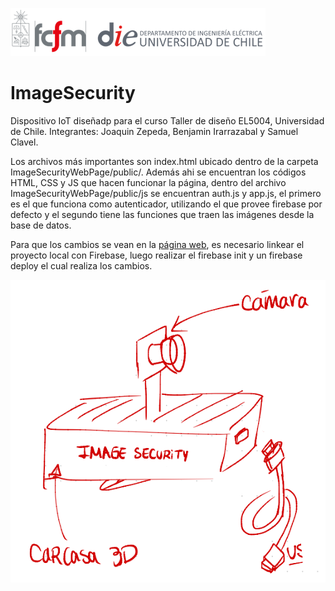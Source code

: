 ![banner](cropped-logo-fcfm-die-1.png)

# ImageSecurity
Dispositivo IoT diseñadp para el curso Taller de diseño EL5004,  Universidad de Chile. Integrantes: Joaquin Zepeda, Benjamin Irarrazabal y Samuel Clavel.


Los archivos más importantes son index.html ubicado dentro de la carpeta ImageSecurityWebPage/public/. Además ahi se encuentran los códigos HTML, CSS y JS que hacen funcionar la página, dentro del archivo ImageSecurityWebPage/public/js se encuentran auth.js y app.js, el primero es el que funciona como autenticador, utilizando el que provee firebase por defecto y el segundo tiene las funciones que traen las imágenes desde la base de datos. 

Para que los cambios se vean en la [página web](https://imagesecurity-af118.web.app/), es necesario linkear el proyecto local con Firebase, luego realizar el firebase init y un firebase deploy el cual realiza los cambios.

![concepto](ImageSecurityWebPage/public/img/concepto.png)


